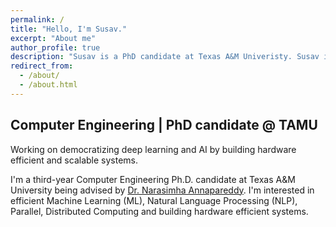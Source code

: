 ```yaml
---
permalink: /
title: "Hello, I'm Susav."
excerpt: "About me"
author_profile: true
description: "Susav is a PhD candidate at Texas A&M Univeristy. Susav is studying Computer Engineering and focuses his research on deep learning systems"
redirect_from: 
  - /about/
  - /about.html
---
```


Computer Engineering | PhD candidate @ TAMU
-------------------

Working on democratizing deep learning and AI by building hardware efficient and scalable systems. 

I'm a third-year Computer Engineering Ph.D. candidate at Texas A&M University being advised by [Dr. Narasimha Annapareddy](https://experts.tamu.edu/expert/narasimha-annapareddy/). I'm interested in efficient Machine Learning (ML), Natural Language Processing (NLP), Parallel, Distributed Computing and building hardware efficient systems.
